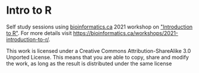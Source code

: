 # Intro to R
Self study sessions using [bioinformatics.ca](https://www.bioinformatics.ca/) 2021 workshop on ["Introduction to R"](https://bioinformaticsdotca.github.io/INR_2021). For more details visit https://bioinformatics.ca/workshops/2021-introduction-to-r/.

This work is licensed under a Creative Commons Attribution-ShareAlike 3.0 Unported License. This means that you are able to copy, share and modify the work, as long as the result is distributed under the same license